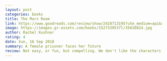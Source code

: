 ```yaml
---
layout: post
categories: books
title: The Mars Room
link: https://www.goodreads.com/review/show/2428713195?utm_medium=api&utm_source=rss
image: https://images.gr-assets.com/books/1527339537l/35610824.jpg
author: Rachel Kushner
rating: 4
date: Sun, 16 Sep 2018
summary: A female prisoner faces her future
review: Not easy, or fun, but compelling. We don't like the characters, but they find their way into our sympathies.
---
```



